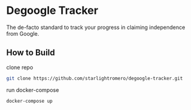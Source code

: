 # Degoogle Tracker

The de-facto standard to track your progress in claiming independence from Google.

## How to Build

clone repo

```zsh
git clone https://github.com/starlightromero/degoogle-tracker.git
```

run docker-compose

```zsh
docker-compose up
```
